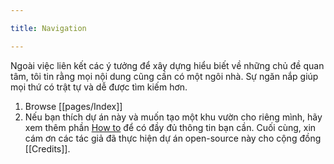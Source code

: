 ```yaml
---

title: Navigation

---
```


Ngoài việc liên kết các ý tưởng để xây dựng hiểu biết về những chủ đề quan tâm, tôi tin rằng mọi nội dung cũng cần có một ngôi nhà. Sự ngăn nắp giúp mọi thứ có trật tự và dễ được tìm kiếm hơn.

1. Browse [[pages/Index]]
2. Nếu bạn thích dự án này và muốn tạo một khu vườn cho riêng mình, hãy xem thêm phần <a href="{{'/post/how-to' | relative_url}}"> How to</a> để có đầy đủ thông tin bạn cần. Cuối cùng, xin cám ơn các tác giả đã thực hiện dự án open-source này cho cộng đồng [[Credits]].
